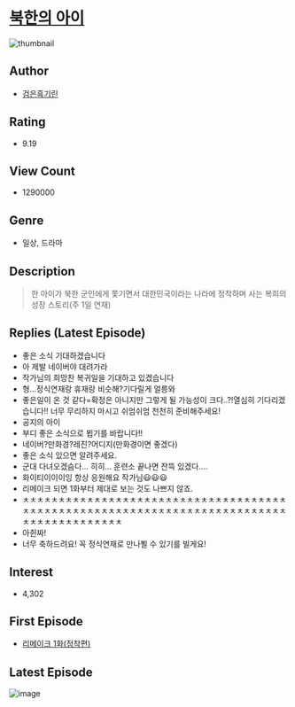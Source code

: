 # [북한의 아이](https://comic.naver.com/bestChallenge/list?titleId=740906)
![thumbnail](https://image-comic.pstatic.net/user_contents_data/challenge_comic/2021/06/30/262993/thumbnail_202x16448fd7bc1_a536_451b_8f76_d07094c4dd1b_00003596.JPEG)

## Author
- [검은흑기린](https://comic.naver.com/artistTitle?id=262993)

## Rating
- 9.19

## View Count
- 1290000

## Genre
- 일상, 드라마

## Description
> 한 아이가 북한 군인에게 쫓기면서 대한민국이라는 나라에 정착하며 사는 복희의 성장 스토리(주 1일 연재)

## Replies (Latest Episode)
- 좋은 소식 기대하겠습니다
- 아 제발 네이버야 대려가라
- 작가님의 희망찬 복귀일을 기대하고 있겠습니다
- 형...정식연재랑 휴재랑 비슷해?기다릴게 얼릉와
- 좋은일이 온 것 같다=확정은 아니지만 그렇게 될 가능성이 크다..?!열심히 기다리겠습니다!! 너무 무리하지 마시고 쉬엄쉬엄 천천히 준비해주세요!
- 공지의 아이
- 부디 좋은 소식으로 뵙기를 바랍니다!!
- 네이버?만화경?레진?어디지(만화경이면 좋겠다)
- 좋은 소식 있으면 알려주세요.
- 군대 다녀오겠슴다... 히히... 훈련소 끝나면 잔뜩 있겠다....
- 화이티이이이잉 항상 응원해요 작가님😃😃😃
- 리메이크 되면 1화부터 제대로 보는 것도 나쁘지 않죠.
- ㅊㅊㅊㅊㅊㅊㅊㅊㅊㅊㅊㅊㅊㅊㅊㅊㅊㅊㅊㅊㅊㅊㅊㅊㅊㅊㅊㅊㅊㅊㅊㅊㅊㅊㅊㅊㅊㅊㅊㅊㅊㅊㅊㅊㅊㅊㅊㅊㅊㅊㅊㅊㅊㅊㅊㅊㅊㅊㅊㅊㅊㅊㅊㅊㅊㅊㅊㅊㅊㅊㅊㅊㅊㅊㅊㅊㅊㅊㅊㅊㅊㅊㅊㅊㅊㅊㅊㅊ
- 아쥔짜!
- 너무 축하드려요! 꼭 정식연재로 만나뵐 수 있기를 빌게요!

## Interest
- 4,302

## First Episode
- [리메이크 1화(정착편)](https://comic.naver.com/bestChallenge/detail?titleId=740906&no=68)

## Latest Episode
![image](https://image-comic.pstatic.net/user_contents_data/challenge_comic/2023/04/28/262993/upload_7233737998539830629.jpeg)
